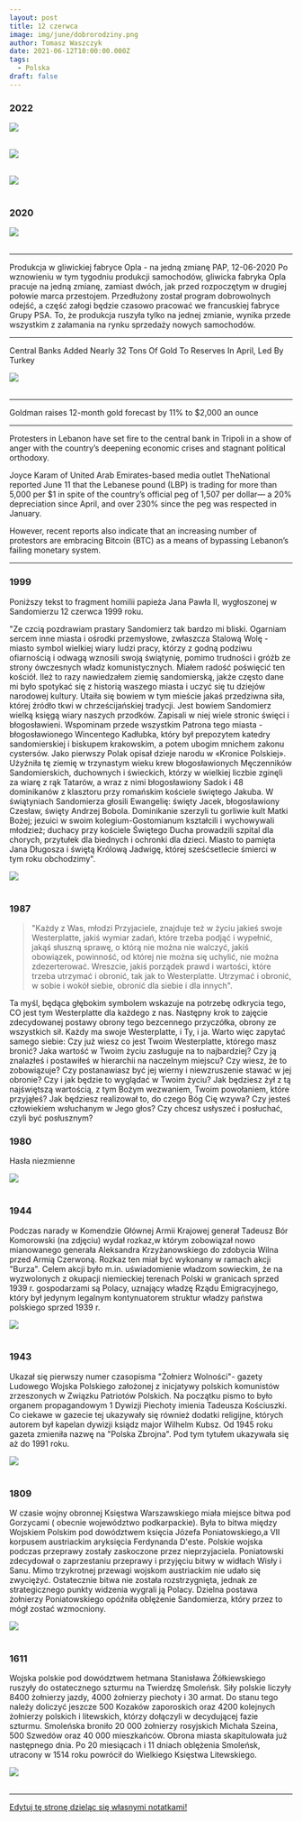 ```yaml
---
layout: post
title: 12 czerwca
image: img/june/dobrorodziny.png
author: Tomasz Waszczyk
date: 2021-06-12T10:00:00.000Z
tags:
  - Polska
draft: false
---
```


### 2022

<img src="./img/june/celsius.webp"><br><br>

<img src="./img/june/jacek.png"><br><br>

<img src="./img/june/selloff.png"><br><br>

### 2020

<img src="./img/june/teatr.jpeg"><br><br>

---

Produkcja w gliwickiej fabryce Opla - na jedną zmianę
PAP, 12-06-2020
Po wznowieniu w tym tygodniu produkcji samochodów, gliwicka fabryka Opla pracuje na jedną zmianę, zamiast dwóch, jak przed rozpoczętym w drugiej połowie marca przestojem. Przedłużony został program dobrowolnych odejść, a część załogi będzie czasowo pracować we francuskiej fabryce Grupy PSA.
To, że produkcja ruszyła tylko na jednej zmianie, wynika przede wszystkim z załamania na rynku sprzedaży nowych samochodów.

---

Central Banks Added Nearly 32 Tons Of Gold To Reserves In April, Led By Turkey

<img src="./img/june/gold.jpeg"><br><br>

---

Goldman raises 12-month gold forecast by 11% to $2,000 an ounce

---

Protesters in Lebanon have set fire to the central bank in Tripoli in a show of anger with the country’s deepening economic crises and stagnant political orthodoxy.

Joyce Karam of United Arab Emirates-based media outlet TheNational reported June 11 that the Lebanese pound (LBP) is trading for more than 5,000 per $1 in spite of the country’s official peg of 1,507 per dollar— a 20% depreciation since April, and over 230% since the peg was respected in January.

However, recent reports also indicate that an increasing number of protestors are embracing Bitcoin (BTC) as a means of bypassing Lebanon’s failing monetary system.

---

### 1999

Poniższy tekst to fragment homilii papieża Jana Pawła II, wygłoszonej w Sandomierzu 12 czerwca 1999 roku.

"Ze czcią pozdrawiam prastary Sandomierz tak bardzo mi bliski. Ogarniam sercem inne miasta i ośrodki przemysłowe, zwłaszcza Stalową Wolę - miasto symbol wielkiej wiary ludzi pracy, którzy z godną podziwu ofiarnością i odwagą wznosili swoją świątynię, pomimo trudności i gróźb ze strony ówczesnych władz komunistycznych. Miałem radość poświęcić ten kościół. Ileż to razy nawiedzałem ziemię sandomierską, jakże często dane mi było spotykać się z historią waszego miasta i uczyć się tu dziejów narodowej kultury. Utaiła się bowiem w tym mieście jakaś przedziwna siła, której źródło tkwi w chrześcijańskiej tradycji. Jest bowiem Sandomierz wielką księgą wiary naszych przodków. Zapisali w niej wiele stronic święci i błogosławieni. Wspominam przede wszystkim Patrona tego miasta - błogosławionego Wincentego Kadłubka, który był prepozytem katedry sandomierskiej i biskupem krakowskim, a potem ubogim mnichem zakonu cystersów. Jako pierwszy Polak opisał dzieje narodu w «Kronice Polskiej». Użyźniła tę ziemię w trzynastym wieku krew błogosławionych Męczenników Sandomierskich, duchownych i świeckich, którzy w wielkiej liczbie zginęli za wiarę z rąk Tatarów, a wraz z nimi błogosławiony Sadok i 48 dominikanów z klasztoru przy romańskim kościele świętego Jakuba. W świątyniach Sandomierza głosili Ewangelię: święty Jacek, błogosławiony Czesław, święty Andrzej Bobola. Dominikanie szerzyli tu gorliwie kult Matki Bożej; jezuici w swoim kolegium-Gostomianum kształcili i wychowywali młodzież; duchacy przy kościele Świętego Ducha prowadzili szpital dla chorych, przytułek dla biednych i ochronki dla dzieci. Miasto to pamięta Jana Długosza i świętą Królową Jadwigę, której sześćsetlecie śmierci w tym roku obchodzimy".

<img src="./img/june/jp22.jpg"><br><br>

### 1987

> "Każdy z Was, młodzi Przyjaciele, znajduje też w życiu jakieś swoje Westerplatte, jakiś wymiar zadań, które trzeba podjąć i wypełnić, jakąś słuszną sprawę, o którą nie można nie walczyć, jakiś obowiązek, powinność, od której nie można się uchylić, nie można zdezerterować. Wreszcie, jakiś porządek prawd i wartości, które trzeba utrzymać i obronić, tak jak to Westerplatte. Utrzymać i obronić, w sobie i wokół siebie, obronić dla siebie i dla innych".

Ta myśl, będąca głębokim symbolem wskazuje na potrzebę odkrycia tego, CO jest tym Westerplatte dla każdego z nas. Następny krok to zajęcie zdecydowanej postawy obrony tego bezcennego przyczółka, obrony ze wszystkich sił.
Każdy ma swoje Westerplatte, i Ty, i ja. Warto więc zapytać samego siebie: Czy już wiesz co jest Twoim Westerplatte, którego masz bronić? Jaka wartość w Twoim życiu zasługuje na to najbardziej? Czy ją znalazłeś i postawiłeś w hierarchii na naczelnym miejscu? Czy wiesz, że to zobowiązuje? Czy postanawiasz być jej wierny i niewzruszenie stawać w jej obronie? Czy i jak będzie to wyglądać w Twoim życiu? Jak będziesz żył z tą najświętszą wartością, z tym Bożym wezwaniem, Twoim powołaniem, które przyjąłeś? Jak będziesz realizował to, do czego Bóg Cię wzywa? Czy jesteś człowiekiem wsłuchanym w Jego głos? Czy chcesz usłyszeć i posłuchać, czyli być posłusznym?

### 1980

Hasła niezmienne

<img src="./img/june/dobrorodziny.png"><br><br>

### 1944

Podczas narady w Komendzie Głównej Armii Krajowej generał Tadeusz Bór Komorowski (na zdjęciu) wydał rozkaz,w którym zobowiązał nowo mianowanego generała Aleksandra Krzyżanowskiego do zdobycia Wilna przed Armią Czerwoną.
Rozkaz ten miał być wykonany w ramach akcji "Burza".
Celem akcji było m.in. uświadomienie
władzom sowieckim, że na wyzwolonych z okupacji niemieckiej terenach Polski w
granicach sprzed 1939 r. gospodarzami
są Polacy, uznający władzę Rządu
Emigracyjnego, który był jedynym
legalnym kontynuatorem struktur władzy
państwa polskiego sprzed 1939 r.

<img src="./img/june/borkomorowski.jpg"><br><br>

### 1943

Ukazał się pierwszy numer czasopisma "Żołnierz Wolności"- gazety Ludowego Wojska Polskiego założonej z inicjatywy polskich komunistów zrzeszonych w Związku Patriotów Polskich. Na początku pismo to było organem propagandowym 1 Dywizji Piechoty imienia Tadeusza Kościuszki. Co ciekawe w gazecie tej ukazywały się również dodatki religijne, których autorem był kapelan dywizji ksiądz major Wilhelm Kubsz.
Od 1945 roku gazeta zmieniła nazwę na "Polska Zbrojna". Pod tym tytułem ukazywała się aż do 1991 roku.

<img src="./img/june/zolnierzwolnosci.jpg"><br><br>

### 1809

W czasie wojny obronnej Księstwa Warszawskiego miała miejsce bitwa pod Gorzycami ( obecnie województwo podkarpackie).
Była to bitwa między Wojskiem Polskim pod dowództwem księcia Józefa Poniatowskiego,a VII korpusem austriackim aryksięcia Ferdynanda D'este.
Polskie wojska podczas przeprawy zostały zaskoczone przez nieprzyjaciela. Poniatowski zdecydował o zaprzestaniu przeprawy i przyjęciu bitwy w widłach Wisły i Sanu. Mimo trzykrotnej przewagi wojskom austriackim nie udało się zwyciężyć. Ostatecznie bitwa nie
została rozstrzygnięta, jednak ze
strategicznego punkty widzenia wygrali ją Polacy. Dzielna postawa żołnierzy
Poniatowskiego opóźniła oblężenie
Sandomierza, który przez to mógł zostać
wzmocniony.

<img src="./img/june/gorzyce.jpg"><br><br>

### 1611

Wojska polskie pod dowództwem hetmana Stanisława Żółkiewskiego ruszyły do ostatecznego szturmu na Twierdzę Smoleńsk.
Siły polskie liczyły 8400 żołnierzy jazdy, 4000 żołnierzy piechoty i 30 armat. Do stanu tego należy doliczyć jeszcze 500 Kozaków zaporoskich oraz 4200 kolejnych żołnierzy polskich i litewskich, którzy dołączyli w decydującej fazie szturmu. Smoleńska broniło 20 000 żołnierzy rosyjskich Michała Szeina, 500 Szwedów oraz 40 000 mieszkańców.
Obrona miasta skapitulowała już następnego dnia.
Po 20 miesiącach i 11 dniach oblężenia Smoleńsk, utracony w 1514 roku powrócił do Wielkiego Księstwa Litewskiego.

<img src="./img/june/zolkiewski.jpg"><br><br>

---

<a href="https://github.com/TomaszWaszczyk/historia.waszczyk.com/edit/master/src/content/june-12.md" target="_blank">Edytuj tę stronę dzieląc się własnymi notatkami!</a>
